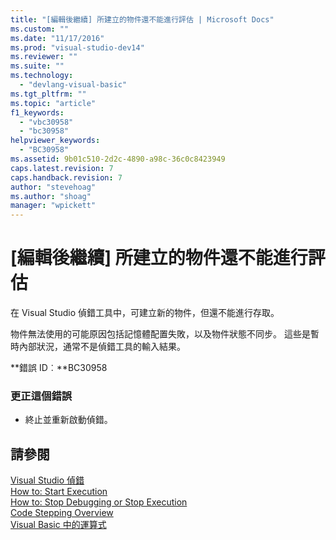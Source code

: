 ```yaml
---
title: "[編輯後繼續] 所建立的物件還不能進行評估 | Microsoft Docs"
ms.custom: ""
ms.date: "11/17/2016"
ms.prod: "visual-studio-dev14"
ms.reviewer: ""
ms.suite: ""
ms.technology: 
  - "devlang-visual-basic"
ms.tgt_pltfrm: ""
ms.topic: "article"
f1_keywords: 
  - "vbc30958"
  - "bc30958"
helpviewer_keywords: 
  - "BC30958"
ms.assetid: 9b01c510-2d2c-4890-a98c-36c0c8423949
caps.latest.revision: 7
caps.handback.revision: 7
author: "stevehoag"
ms.author: "shoag"
manager: "wpickett"
---
```

# [編輯後繼續] 所建立的物件還不能進行評估
在 Visual Studio 偵錯工具中，可建立新的物件，但還不能進行存取。  
  
 物件無法使用的可能原因包括記憶體配置失敗，以及物件狀態不同步。 這些是暫時內部狀況，通常不是偵錯工具的輸入結果。  
  
 **錯誤 ID︰**BC30958  
  
### 更正這個錯誤  
  
-   終止並重新啟動偵錯。  
  
## 請參閱  
 [Visual Studio 偵錯](../debugger/debugging-in-visual-studio.md)   
 [How to: Start Execution](http://msdn.microsoft.com/zh-tw/b0fe0ce5-900e-421f-a4c6-aa44ddae453c)   
 [How to: Stop Debugging or Stop Execution](http://msdn.microsoft.com/zh-tw/03c68f95-aa96-481b-990e-467e065453a5)   
 [Code Stepping Overview](http://msdn.microsoft.com/zh-tw/8791dac9-64d1-4bb9-b59e-8d59af1833f9)   
 [Visual Basic 中的運算式](../Topic/Expressions%20in%20Visual%20Basic.md)